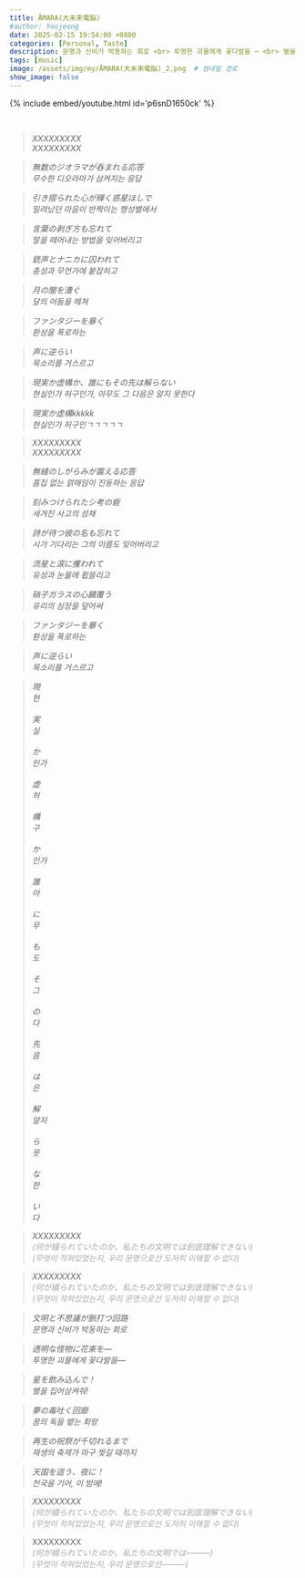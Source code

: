 ```yaml
---
title: ÅMARA(大未来電脳)
#author: Yoojeong
date: 2025-02-15 19:54:00 +0800
categories: [Personal, Taste]
description: 문명과 신비가 박동하는 회로 <br> 투명한 괴물에게 꽃다발을 ─ <br> 별을 집어삼켜줘!
tags: [music]
image: /assets/img/my/ÅMARA(大未来電脳)_2.png  # 썸네일 경로
show_image: false
---
```


{% include embed/youtube.html id='p6snD1650ck' %}

<br>

> *XXXXXXXXX* <br>
> *XXXXXXXXX*

> *無数のジオラマが呑まれる応答* <br>
> *무수한 디오라마가 삼켜지는 응답*

> *引き摺られた心が輝く惑星ほしで* <br>
> *밀려났던 마음이 반짝이는 행성별에서*

> *言葉の剥ぎ方も忘れて* <br>
> *말을 떼어내는 방법을 잊어버리고*

> *銃声とナニカに囚われて* <br>
> *총성과 무언가에 붙잡히고*
 
> *月の闇を漕ぐ* <br>
> *달의 어둠을 헤쳐*

> *ファンタジーを暴く* <br>
> *환상을 폭로하는*

> *声に逆らい* <br>
> *목소리를 거스르고*

> *現実か虚構か、誰にもその先は解らない* <br>
> *현실인가 허구인가, 아무도 그 다음은 알지 못한다*

> *現実か虚構kkkkk* <br>
> *현실인가 허구인ㄱㄱㄱㄱㄱ*

> *XXXXXXXXX* <br>
> *XXXXXXXXX*

> *無縫のしがらみが震える応答* <br>
> *흠집 없는 얽매임이 진동하는 응답*

> *刻みつけられたシ考の砦* <br>
> *새겨진 사고의 성채*

> *詩が待つ彼の名も忘れて* <br>
> *시가 기다리는 그의 이름도 잊어버리고*

> *流星と涙に攫われて* <br>
> *유성과 눈물에 휩쓸리고*

> *硝子ガラスの心臓覆う* <br>
> *유리의 심장을 덮어써*

> *ファンタジーを暴く* <br>
> *환상을 폭로하는*

> *声に逆らい* <br>
> *목소리를 거스르고*

> *現* <br>
> *현* <br>
> <br>
> *実* <br>
> *실* <br>
> <br>
> *か* <br>
> *인가* <br>
> <br>
> *虚* <br>
> *허* <br>
> <br>
> *構* <br>
> *구* <br>
> <br>
> *か* <br>
> *인가* <br>
> <br>
> *誰* <br>
> *아* <br>
> <br>
> *に* <br>
> *무* <br>
> <br>
> *も* <br>
> *도* <br>
> <br>
> *そ* <br>
> *그* <br>
> <br>
> *の* <br>
> *다* <br>
> <br>
> *先* <br>
> *음* <br>
> <br>
> *は* <br>
> *은* <br>
> <br>
> *解* <br>
> *알지* <br>
> <br>
> *ら* <br>
> *못* <br>
> <br>
> *な* <br>
> *한* <br>
> <br>
> *い* <br>
> *다* <br>

> *XXXXXXXXX* <br>
> <span style="color:#a8a7a7">*(何が綴られていたのか、私たちの文明では到底理解できない)*</span> <br>
> <span style="color:#a8a7a7">*(무엇이 적혀있었는지, 우리 문명으로선 도저히 이해할 수 없다)*</span>

> *XXXXXXXXX* <br>
> <span style="color:#a8a7a7">*(何が綴られていたのか、私たちの文明では到底理解できない)*</span> <br>
> <span style="color:#a8a7a7">*(무엇이 적혀있었는지, 우리 문명으로선 도저히 이해할 수 없다)*</span>

> *文明と不思議が脈打つ回路* <br>
> *문명과 신비가 박동하는 회로*

> *透明な怪物に花束を―* <br>
> *투명한 괴물에게 꽃다발을―*

> *星を飲み込んで！* <br>
> *별을 집어삼켜줘!*

> *夢の毒吐く回廊* <br>
> *꿈의 독을 뱉는 회랑*

> *再生の祝祭が千切れるまで* <br>
> *재생의 축제가 마구 찢길 때까지*

> *天国を這う、夜に！* <br>
> *천국을 기어, 이 밤에!*

> *XXXXXXXXX* <br>
> <span style="color:#a8a7a7">*(何が綴られていたのか、私たちの文明では到底理解できない)*</span> <br>
> <span style="color:#a8a7a7">*(무엇이 적혀있었는지, 우리 문명으로선 도저히 이해할 수 없다)*</span>

> XXXXXXXXX <br>
> <span style="color:#a8a7a7">*(何が綴られていたのか、私たちの文明では―――)*</span> <br>
> <span style="color:#a8a7a7">*(무엇이 적혀있었는지, 우리 문명으로선―――)*</span>